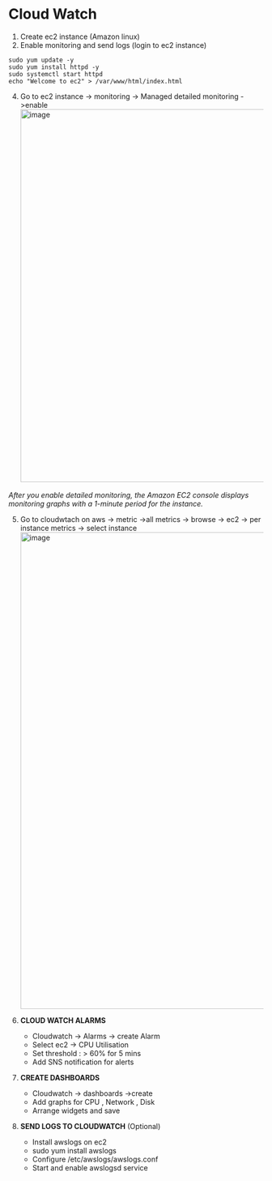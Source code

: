 # Cloud Watch

1. Create ec2 instance (Amazon linux)
2. Enable monitoring and send logs (login to ec2 instance)
```
sudo yum update -y
sudo yum install httpd -y
sudo systemctl start httpd
echo "Welcome to ec2" > /var/www/html/index.html
```

4. Go to ec2 instance  -> monitoring -> Managed detailed monitoring ->enable
                <img width="1920" height="736" alt="image" src="https://github.com/user-attachments/assets/76663338-ee63-466a-a4be-539a583b6fad" />

  *After you enable detailed monitoring, the Amazon EC2 console displays monitoring graphs with a 1-minute period for the instance.*

5. Go to cloudwtach on aws -> metric ->all metrics -> browse -> ec2 -> per instance metrics -> select instance
                          <img width="1918" height="941" alt="image" src="https://github.com/user-attachments/assets/0ff95d48-edf5-4bc3-b73d-1294547a4969" />

6. **CLOUD WATCH ALARMS**
   - Cloudwatch -> Alarms -> create Alarm
   - Select ec2 -> CPU Utilisation
   - Set threshold : > 60% for 5 mins
   - Add SNS notification for alerts

7. **CREATE DASHBOARDS**
   - Cloudwatch -> dashboards ->create
   - Add graphs for CPU , Network , Disk
   - Arrange widgets and save

8. **SEND LOGS TO CLOUDWATCH** (Optional)
   - Install awslogs on ec2
   - sudo yum install awslogs
   - Configure /etc/awslogs/awslogs.conf
   - Start and enable awslogsd service

